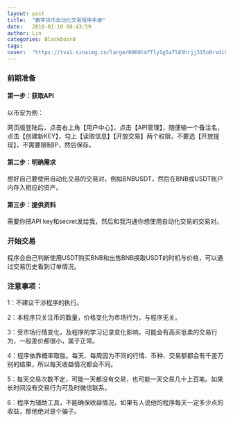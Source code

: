 ```yaml
---
layout: post
title:  "数字货币自动化交易程序手册"
date:   2018-01-18 08:43:59
author: Lin
categories: Blackboard
tags:
cover:  "https://tva1.sinaimg.cn/large/0060lm7Tly1g5a7l85hrjj315o0rsdi0.jpg"
---
```


### 前期准备



#### 第一步：获取API

以币安为例：

网页版登陆后，点击右上角【用户中心】，点击【API管理】，随便输一个备注名，点击【创建新KEY】，勾上【读取信息】【开放交易】两个权限，不要选【开放提现】，不需要限制IP，然后保存。

#### 第二步：明确需求

想好自己要使用自动化交易的交易对，例如BNBUSDT，然后在BNB或USDT账户内存入相应的资产。

#### 第三步：提供资料

需要你把API key和secret发给我，然后和我沟通你想使用自动化交易的交易对。



### 开始交易

程序会自己判断使用USDT购买BNB和出售BNB换取USDT的时机与价格，可以通过交易历史看到订单情况。



### 注意事项：



1：不建议干涉程序的执行。

2：本程序只关注币的数量，价格变化为市场行为，与程序无关。

3：受市场行情变化，及程序的学习记录变化影响，可能会有高买低卖的交易行为，一般差价都很小，属于正常。

4：程序依靠概率取胜。每天、每周因为不同的行情、币种、交易额都会有千差万别的结果，所以每天收益情况都会不同。

5：每天交易次数不定，可能一天都没有交易，也可能一天交易几十上百笔。如果长时间没有交易行为可及时微信联系。

6：程序为辅助工具，不能确保收益情况。如果有人说他的程序每天一定多少点的收益，那他绝对是个骗子。
